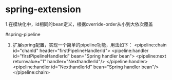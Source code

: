 # spring-extension
1.在模块化中，id相同的bean定义，根据override-order从小到大依次覆盖

#spring-pipeline
1. 扩展spring配置，实现一个简单的pipeline功能，用法如下：
<pipeline:chain id="chanId" header="firstPipelineHandlerId">
    <pipeline:handler id="firstPipelineHandlerId" bean="Spring handler bean">
        <pipeline:next returnvalue="1" handler="NexthandlerId"/>
    </pipeline:handler>
    <pipeline:handler id="NexthandlerId" bean="Spring handler bean"/>
</pipeline:chain>
